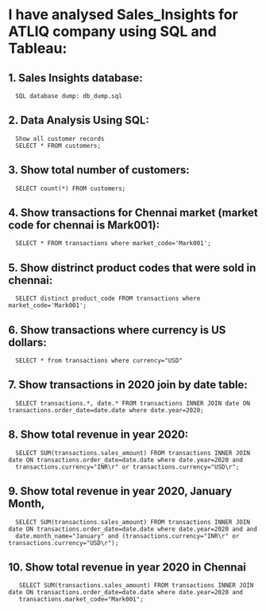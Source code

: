 # I have analysed Sales_Insights for ATLIQ company using SQL and Tableau:

## 1. Sales Insights database:
      SQL database dump: db_dump.sql

## 2. Data Analysis Using SQL:
      Show all customer records
      SELECT * FROM customers;

## 3. Show total number of customers:
      SELECT count(*) FROM customers;

## 4. Show transactions for Chennai market (market code for chennai is Mark001):
      SELECT * FROM transactions where market_code='Mark001';

## 5. Show distrinct product codes that were sold in chennai:
      SELECT distinct product_code FROM transactions where market_code='Mark001';

## 6. Show transactions where currency is US dollars:
      SELECT * from transactions where currency="USD"

## 7. Show transactions in 2020 join by date table:
      SELECT transactions.*, date.* FROM transactions INNER JOIN date ON transactions.order_date=date.date where date.year=2020;

## 8. Show total revenue in year 2020:
      SELECT SUM(transactions.sales_amount) FROM transactions INNER JOIN date ON transactions.order_date=date.date where date.year=2020 and      
      transactions.currency="INR\r" or transactions.currency="USD\r";
## 9. Show total revenue in year 2020, January Month,
      SELECT SUM(transactions.sales_amount) FROM transactions INNER JOIN date ON transactions.order_date=date.date where date.year=2020 and and 
      date.month_name="January" and (transactions.currency="INR\r" or transactions.currency="USD\r");

## 10. Show total revenue in year 2020 in Chennai
       SELECT SUM(transactions.sales_amount) FROM transactions INNER JOIN date ON transactions.order_date=date.date where date.year=2020 and 
       transactions.market_code="Mark001";

